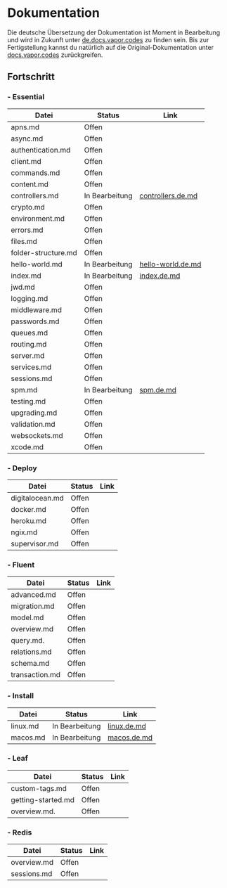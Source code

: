 # Dokumentation

Die deutsche Übersetzung der Dokumentation ist Moment in Bearbeitung und wird in Zukunft unter [de.docs.vapor.codes](https://de.docs.vapor.codes/) zu finden sein. Bis zur Fertigstellung kannst du natürlich auf die Original-Dokumentation unter [docs.vapor.codes](https://docs.vapor.codes/) zurückgreifen.

## Fortschritt

### - Essential

| Datei              | Status         | Link                                            | 
|--------------------|----------------|-------------------------------------------------| 
| apns.md            | Offen          | []()                                            | 
| async.md           | Offen          | []()                                            | 
| authentication.md  | Offen          | []()                                            | 
| client.md          | Offen          | []()                                            | 
| commands.md        | Offen          | []()                                            | 
| content.md         | Offen          | []()                                            | 
| controllers.md     | In Bearbeitung | [controllers.de.md](/4.0/docs/controllers.de.md)| 
| crypto.md          | Offen          | []()                                            | 
| environment.md     | Offen          | []()                                            | 
| errors.md          | Offen          | []()                                            | 
| files.md           | Offen          | []()                                            |   
| folder-structure.md| Offen          | []()                                            | 
| hello-world.md     | In Bearbeitung | [hello-world.de.md](/4.0/docs/hello-world.de.md)| 
| index.md           | In Bearbeitung | [index.de.md](/4.0/docs/index.de.md)            |
| jwd.md             | Offen          | []()                                            |  
| logging.md         | Offen          | []()                                            | 
| middleware.md      | Offen          | []()                                            | 
| passwords.md       | Offen          | []()                                            | 
| queues.md          | Offen          | []()                                            | 
| routing.md         | Offen          | []()                                            | 
| server.md          | Offen          | []()                                            |  
| services.md        | Offen          | []()                                            |  
| sessions.md        | Offen          | []()                                            |  
| spm.md             | In Bearbeitung | [spm.de.md](/4.0/docs/spm.de.md)                |  
| testing.md         | Offen          | []()                                            | 
| upgrading.md       | Offen          | []()                                            |  
| validation.md      | Offen          | []()                                            | 
| websockets.md      | Offen          | []()                                            |  
| xcode.md           | Offen          | []()                                            | 

### - Deploy
  
| Datei          | Status | Link   | 
|----------------|--------|--------| 
| digitalocean.md| Offen  | []()   |
| docker.md      | Offen  | []()   |
| heroku.md      | Offen  | []()   |
| ngix.md        | Offen  | []()   |
| supervisor.md  | Offen  | []()   |

### - Fluent

| Datei          | Status | Link   | 
|----------------|--------|--------| 
| advanced.md    | Offen  | []()   |
| migration.md   | Offen  | []()   |
| model.md       | Offen  | []()   |
| overview.md    | Offen  | []()   |
| query.md.      | Offen  | []()   |
| relations.md   | Offen  | []()   |
| schema.md      | Offen  | []()   |
| transaction.md | Offen  | []()   |

### - Install

| Datei    | Status          | Link                                                | 
|----------|-----------------|-----------------------------------------------------| 
| linux.md | In Bearbeitung  | [linux.de.md](/4.0/docs/install/linux.de.md)        |
| macos.md | In Bearbeitung  | [macos.de.md](/4.0/docs/install/macos.de.md)        |

### - Leaf

| Datei              | Status | Link  | 
|--------------------|--------|------ | 
| custom-tags.md     | Offen  | []()  |
| getting-started.md | Offen  | []()  |
| overview.md.       | Offen  | []()  |

### - Redis

| Datei       | Status | Link  | 
|-------------|--------|-------| 
| overview.md | Offen  | []()  |
| sessions.md | Offen  | []()  |
